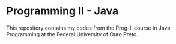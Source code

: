 # Programming II - Java

This repository contains my codes from the Prog-II course in Java Programming at the Federal University of Ouro Preto.
